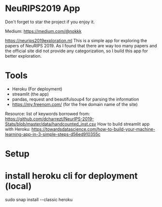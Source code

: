 # NeuRIPS2019 App
Don't forget to star the project if you enjoy it.

Medium:
https://medium.com/@nokkk 

https://neurips2019exploration.ml
This is a simple app for exploring the papers of NeuRIPS 2019. As I found that there are way too many papers and the official site did not provide any categorization, so I build this app for better exploration.



# Tools
* Heroku (For deployment)
* streamlit (the app)
* pandas, request and beautifulsoup4 for parsing the information
* https://my.freenom.com/ (for the free domain name of the site)


Resource:
list of keywords borrowed from:
https://github.com/dcharrezt/NeurIPS-2019-Stats/blob/master/data/handcounted_inst.csv
How to build streamlit app with Heroku:
https://towardsdatascience.com/how-to-build-your-machine-learning-app-in-3-simple-steps-d56ed910355c

# Setup
# install heroku cli for deployment (local)
sudo snap install --classic heroku


# 